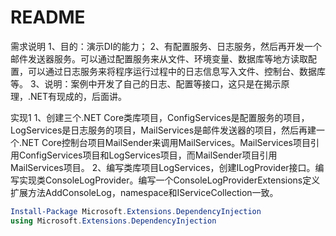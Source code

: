 # README

需求说明
1、目的：演示DI的能力；
2、有配置服务、日志服务，然后再开发一个邮件发送器服务。可以通过配置服务来从文件、环境变量、数据库等地方读取配置，可以通过日志服务来将程序运行过程中的日志信息写入文件、控制台、数据库等。
3、说明：案例中开发了自己的日志、配置等接口，这只是在揭示原理，.NET有现成的，后面讲。

实现1
1、创建三个\.NET Core类库项目，ConfigServices是配置服务的项目，LogServices是日志服务的项目，MailServices是邮件发送器的项目，然后再建一个\.NET Core控制台项目MailSender来调用MailServices。MailServices项目引用ConfigServices项目和LogServices项目，而MailSender项目引用MailServices项目。
2、编写类库项目LogServices，创建ILogProvider接口。编写实现类ConsoleLogProvider。编写一个ConsoleLogProviderExtensions定义扩展方法AddConsoleLog，namespace和IServiceCollection一致。

```powershell
Install-Package Microsoft.Extensions.DependencyInjection
using Microsoft.Extensions.DependencyInjection
```
